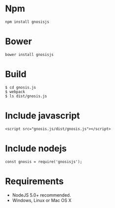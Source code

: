 # Npm

```
npm install gnosisjs
```

# Bower
```
bower install gnosisjs
```

# Build

```
$ cd gnosis.js
$ webpack
$ ls dist/gnosis.js
```

# Include javascript
```
<script src="gnosis.js/dist/gnosis.js"></script>
```

# Include nodejs
```
const gnosis = require('gnosisjs');
```


# Requirements

* NodeJS 5.0+ recommended.
* Windows, Linux or Mac OS X
